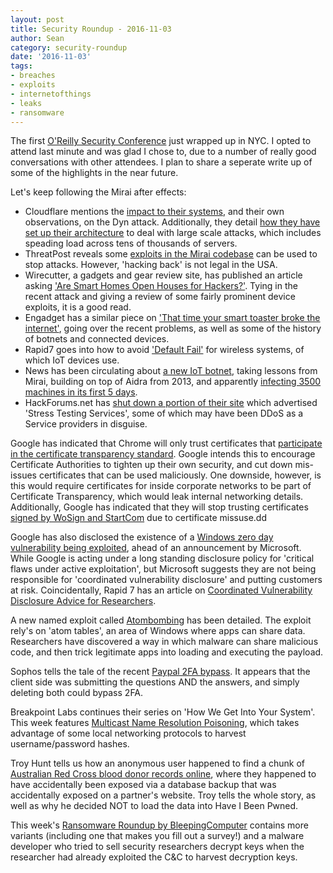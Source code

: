 ```yaml
---
layout: post
title: Security Roundup - 2016-11-03
author: Sean
category: security-roundup
date: '2016-11-03'
tags:
- breaches
- exploits
- internetofthings
- leaks
- ransomware
---
```


The first [O'Reilly Security
Conference](http://conferences.oreilly.com/security/network-data-security-ny)
just wrapped up in NYC. I opted to attend last minute and was glad I chose to,
due to a number of really good conversations with other attendees. I plan to
share a seperate write up of some of the highlights in the near future.

Let's keep following the Mirai after effects:

 * Cloudflare mentions the [impact to their systems](https://blog.cloudflare.com/how-the-dyn-outage-affected-cloudflare/),
   and their own observations, on the Dyn attack. Additionally, they detail [how
   they have set up their
   architecture](https://blog.cloudflare.com/how-cloudflares-architecture-allows-us-to-scale-to-stop-the-largest-attacks/)
   to deal with large scale attacks, which includes speading load across tens of
   thousands of servers.
 * ThreatPost reveals some [exploits in the Mirai
   codebase](https://threatpost.com/mirai-vulnerability-disclosed-but-exploits-may-constitute-hacking-back/121644/)
   can be used to stop attacks. However, 'hacking back' is not legal in the USA.
 * Wirecutter, a gadgets and gear review site, has published an article asking
   ['Are Smart Homes Open Houses for
   Hackers?'](http://thewirecutter.com/blog/are-smart-homes-open-houses-for-hackers/).
   Tying in the recent attack and giving a review of some fairly prominent
   device exploits, it is a good read.
 * Engadget has a similar piece on ['That time your smart toaster broke the
   internet'](https://www.engadget.com/2016/10/28/that-time-your-smart-toaster-broke-the-internet/),
   going over the recent problems, as well as some of the history of botnets and
   connected devices.
 * Rapid7 goes into how to avoid ['Default
   Fail'](https://community.rapid7.com/community/infosec/blog/2016/10/26/avoiding-default-fail)
   for wireless systems, of which IoT devices use.
 * News has been circulating about [a new IoT
   botnet](https://threatpost.com/new-iot-botnet-malware-borrows-from-mirai/121705/),
   taking lessons from Mirai, building on top of Aidra from 2013, and apparently
   [infecting 3500 machines in its first 5
   days](http://arstechnica.com/security/2016/11/new-iot-botnet-that-borrows-from-notorious-mirai-infects-3500-devices/).
 * HackForums.net has [shut down a portion of their
   site](https://krebsonsecurity.com/2016/10/hackforums-shutters-booter-service-bazaar/)
   which advertised 'Stress Testing Services', some of which may have been DDoS
   as a Service providers in disguise.

Google has indicated that Chrome will only trust certificates that [participate
in the certificate transparency
standard](https://threatpost.com/google-to-make-certificate-transparency-mandatory-by-2017/121651/).
Google intends this to encourage Certificate Authorities to tighten up their own
security, and cut down mis-issues certificates that can be used maliciously. One
downside, however, is this would require certificates for inside corporate
networks to be part of Certificate Transparency, which would leak internal
networking details. Additionally, Google has indicated that they will stop
trusting certificates [signed by WoSign and
StartCom](http://security.googleblog.com/2016/10/distrusting-wosign-and-startcom.html)
due to certificate missuse.dd

Google has also disclosed the existence of a [Windows zero day vulnerability being
exploited](https://threatpost.com/google-reveals-windows-kernel-zero-day-under-attack/121689/),
ahead of an announcement by Microsoft. While Google is acting under a long
standing disclosure policy for 'critical flaws under active exploitation', but
Microsoft suggests they are not being responsible for 'coordinated vulnerability
disclosure' and putting customers at risk. Coincidentally, Rapid 7 has an
article on [Coordinated Vulnerability Disclosure Advice for
Researchers](https://community.rapid7.com/community/infosec/blog/2016/10/28/ncsam-coordinated-vulnerability-disclosure-advice-for-researchers).

A new named exploit called
[Atombombing](http://blog.ensilo.com/atombombing-a-code-injection-that-bypasses-current-security-solutions)
has been detailed. The exploit rely's on 'atom tables', an area of Windows where
apps can share data. Researchers have discovered a way in which malware can
share malicious code, and then trick legitimate apps into loading and executing
the payload.

Sophos tells the tale of the recent [Paypal 2FA
bypass](https://nakedsecurity.sophos.com/2016/10/28/paypal-2fa-bypass-how-did-that-get-past-testing/).
It appears that the client side was submitting the questions AND the answers,
and simply deleting both could bypass 2FA.

Breakpoint Labs continues their series on 'How We Get Into Your System'. This
week features [Multicast Name Resolution
Poisoning](https://breakpoint-labs.com/multicast-name-poisoning/), which takes
advantage of some local networking protocols to harvest username/password
hashes.

Troy Hunt tells us how an anonymous user happened to find a chunk of [Australian
Red Cross blood donor records
online](https://www.troyhunt.com/the-red-cross-blood-service-australias-largest-ever-leak-of-personal-data/),
where they happened to have accidentally been exposed via a database backup that
was accidentally exposed on a partner's website. Troy tells the whole story, as
well as why he decided NOT to load the data into Have I Been Pwned.

This week's [Ransomware Roundup by
BleepingComputer](http://www.bleepingcomputer.com/news/security/the-week-in-ransomware-october-28-2016-locky-angry-duck-and-more/)
contains more variants (including one that makes you fill out a survey!) and a 
malware developer who tried to sell security researchers decrypt keys when the 
researcher had already exploited the C&C to harvest decryption keys.
